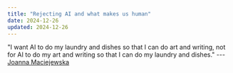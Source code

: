 ```yaml
---
title: "Rejecting AI and what makes us human"
date: 2024-12-26
updated: 2024-12-26
---
```


"I want AI to do my laundry and dishes so that I can do art and writing, not for AI to do my art and writing so that I can do my laundry and dishes." --- [Joanna Maciejewska](https://authorjm.com)

